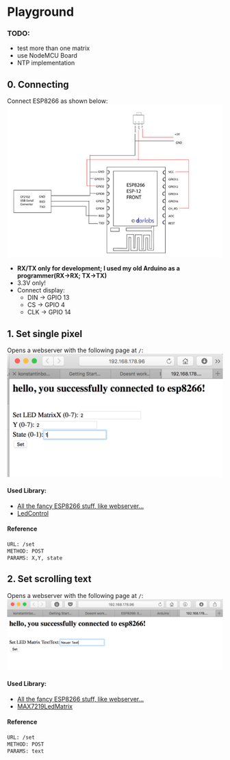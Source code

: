 # Playground

### TODO:
+ test more than one matrix
+ use NodeMCU Board
+ NTP implementation

## 0. Connecting
Connect ESP8266 as shown below:
<img src="assets/pinout.jpg"/>

+ **RX/TX only for development; I used my old Arduino as a programmer(RX->RX; TX->TX)**
+ 3.3V only!
+ Connect display:
	+ DIN -> GPIO 13
	+ CS -> GPIO 4
	+ CLK -> GPIO 14

## 1. Set single pixel

Opens a webserver with the following page at `/`:
<img src="assets/01.png"/>

#### Used Library: 

+ <a href="https://github.com/esp8266/Arduino">All the fancy ESP8266 stuff, like webserver...</a>
+ <a href="http://wayoda.github.io/LedControl/pages/software.html">LedControl</a>

#### Reference
```
URL: /set
METHOD: POST
PARAMS: X,Y, state
```

## 2. Set scrolling text
Opens a webserver with the following page at `/`:
<img src="assets/02.png"/>

#### Used Library: 

+ <a href="https://github.com/esp8266/Arduino">All the fancy ESP8266 stuff, like webserver...</a>
+ <a href="https://github.com/squix78/MAX7219LedMatrix"> MAX7219LedMatrix </a>

#### Reference
```
URL: /set
METHOD: POST
PARAMS: text
```





